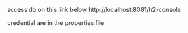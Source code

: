 access db on this link below
http://localhost:8081/h2-console

credential are in the properties file
